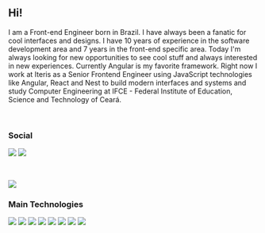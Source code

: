 <h2>Hi!</h2>
<p>
I am a Front-end Engineer born in Brazil. I have always been a fanatic for cool interfaces and designs. I have 10 years of experience in the software development area and 7 years in the front-end specific area. 
Today I'm always looking for new opportunities to see cool stuff and always interested in new experiences. 
Currently Angular is my favorite framework. Right now I work at Iteris as a Senior Frontend Engineer using JavaScript technologies like Angular, React and Nest to build modern interfaces and systems and study Computer Engineering at IFCE - Federal Institute of Education, Science and Technology of Ceará.
</p>
</br>
  <h3>Social</h3>

<div>

<a href = "mailto:marciodepaula133@gmail.com"><img src="https://img.shields.io/badge/-Gmail-%23333?style=for-the-badge&logo=gmail&logoColor=white" target="_blank"></a>
<a href="https://www.linkedin.com/in/marcio-de-paula-monte/" target="_blank"><img src="https://img.shields.io/badge/-LinkedIn-%230077B5?style=for-the-badge&logo=linkedin&logoColor=white" target="_blank"></a> 
</div>
</br>

![](https://github-readme-stats.vercel.app/api/top-langs/?username=marcio133&theme=dark&hide_border=false&include_all_commits=true&count_private=true&layout=compact)

<h3>Main Technologies</h3>

<div style="display: inline_block">

<img src="https://img.shields.io/badge/JavaScript-F7DF1E.svg?style=for-the-badge&logo=JavaScript&logoColor=black">
<img src="https://img.shields.io/badge/TypeScript-3178C6.svg?style=for-the-badge&logo=TypeScript&logoColor=white">
<img src="https://img.shields.io/badge/Angular-DD0031.svg?style=for-the-badge&logo=Angular&logoColor=white">
<img src="https://img.shields.io/badge/Node.js-339933.svg?style=for-the-badge&logo=nodedotjs&logoColor=white">
<img src="https://img.shields.io/badge/React-61DAFB.svg?style=for-the-badge&logo=React&logoColor=black">
<img src="https://img.shields.io/badge/NgRx-BA2BD2.svg?style=for-the-badge&logo=NgRx&logoColor=white">
<img src="https://img.shields.io/badge/NestJS-E0234E.svg?style=for-the-badge&logo=NestJS&logoColor=white">
<img src="https://img.shields.io/badge/Express-000000.svg?style=for-the-badge&logo=Express&logoColor=white">

</div>
